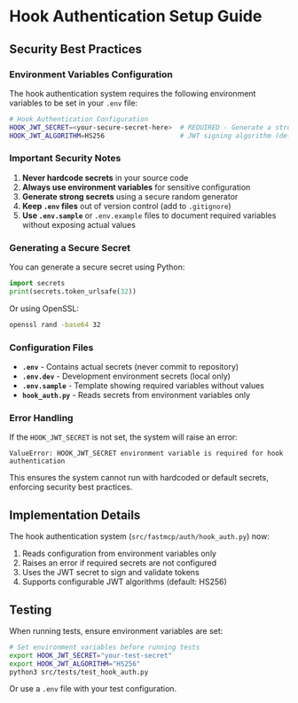# Hook Authentication Setup Guide

## Security Best Practices

### Environment Variables Configuration

The hook authentication system requires the following environment variables to be set in your `.env` file:

```bash
# Hook Authentication Configuration
HOOK_JWT_SECRET=<your-secure-secret-here>  # REQUIRED - Generate a strong secret key
HOOK_JWT_ALGORITHM=HS256                   # JWT signing algorithm (default: HS256)
```

### Important Security Notes

1. **Never hardcode secrets** in your source code
2. **Always use environment variables** for sensitive configuration
3. **Generate strong secrets** using a secure random generator
4. **Keep `.env` files** out of version control (add to `.gitignore`)
5. **Use `.env.sample`** or `.env.example` files to document required variables without exposing actual values

### Generating a Secure Secret

You can generate a secure secret using Python:

```python
import secrets
print(secrets.token_urlsafe(32))
```

Or using OpenSSL:

```bash
openssl rand -base64 32
```

### Configuration Files

- **`.env`** - Contains actual secrets (never commit to repository)
- **`.env.dev`** - Development environment secrets (local only)
- **`.env.sample`** - Template showing required variables without values
- **`hook_auth.py`** - Reads secrets from environment variables only

### Error Handling

If the `HOOK_JWT_SECRET` is not set, the system will raise an error:
```
ValueError: HOOK_JWT_SECRET environment variable is required for hook authentication
```

This ensures the system cannot run with hardcoded or default secrets, enforcing security best practices.

## Implementation Details

The hook authentication system (`src/fastmcp/auth/hook_auth.py`) now:

1. Reads configuration from environment variables only
2. Raises an error if required secrets are not configured
3. Uses the JWT secret to sign and validate tokens
4. Supports configurable JWT algorithms (default: HS256)

## Testing

When running tests, ensure environment variables are set:

```bash
# Set environment variables before running tests
export HOOK_JWT_SECRET="your-test-secret"
export HOOK_JWT_ALGORITHM="HS256"
python3 src/tests/test_hook_auth.py
```

Or use a `.env` file with your test configuration.
